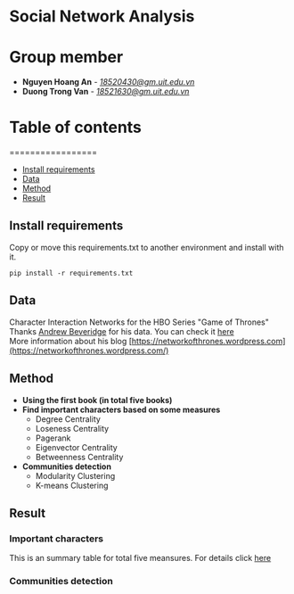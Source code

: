 # Social Network Analysis  

# Group member
* **Nguyen Hoang An** - *18520430@gm.uit.edu.vn*
* **Duong Trong Van** - *18521630@gm.uit.edu.vn*

# Table of contents
=================

<!--ts-->
   * [Install requirements](#install-requirements)
   * [Data](#data)
   * [Method](#method)
   * [Result](result)
<!--te-->

## Install requirements
Copy or move this requirements.txt to another environment and install with it.
```Shell
pip install -r requirements.txt
```
## Data
Character Interaction Networks for the HBO Series "Game of Thrones"  
Thanks [Andrew Beveridge](https://twitter.com/mathbeveridge) for his data. You can check it [here](https://github.com/mathbeveridge/gameofthrones)  
More information about his blog [https://networkofthrones.wordpress.com](https://networkofthrones.wordpress.com/)

## Method
* **Using the first book (in total five books)**
* **Find important characters based on some measures**
    * Degree Centrality
    * Loseness Centrality
    * Pagerank
    * Eigenvector Centrality
    * Betweenness Centrality
* **Communities detection** 
    * Modularity Clustering
    * K-means Clustering
 
 ## Result

 ### Important characters
 This is an summary table for total five meansures. For details click [here](..master/Results)
 
 ### Communities detection
